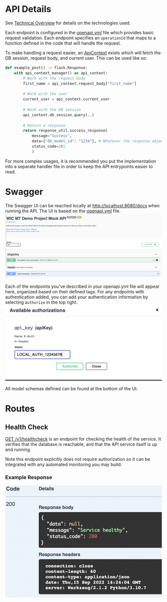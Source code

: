 # API Details

See [Technical Overview](./technical-overview.md) for details on the technologies used.

Each endpoint is configured in the [openapi.yml](/app/openapi.yml) file which provides basic request validation. Each endpoint specifies an `operationId` that maps to a function defined in the code that will handle the request.

To make handling a request easier, an [ApiContext](/app/src/util/api_context.py) exists which will fetch the DB session, request body, and current user. This can be used like so:
```py
def example_post() -> flask.Response:
    with api_context_manager() as api_context:
        # Work with the request body
        first_name = api_context.request_body["first_name"]

        # Work with the user
        current_user = api_context.current_user

        # Work with the DB session
        api_context.db_session.query(..)

        # Return a response
        return response_util.success_response(
            message="Success",
            data={"db_model_id": "1234"}, # Whatever the response object should be
            status_code=201
            )
```
For more complex usages, it is recommended you put the implementation into a separate handler file in order to keep the API entrypoints easier to read.

# Swagger

The Swagger UI  can be reached locally at [http://localhost:8080/docs](http://localhost:8080/docs) when running the API. The UI is based on the [openapi.yml](/app/openapi.yml) file.
![Swagger UI](/docs/app/images/swagger-ui.png)

Each of the endpoints you've described in your openapi.yml file will appear here, organized based on their defined tags. For any endpoints with authentication added, you can add your authentication information by selecting `Authorize` in the top right.
![Swagger Auth](/docs/app/images/swagger-auth.png)

All model schemas defined can be found at the bottom of the UI.

# Routes

## Health Check
[GET /v1/healthcheck](/app/src/route/healthcheck.py) is an endpoint for checking the health of the service. It verifies that the database is reachable, and that the API service itself is up and running.

Note this endpoint explicitly does not require authorization so it can be integrated with any automated monitoring you may build.

### Example Response
![Example Response](/docs/app/images/healthcheck-response.png)
